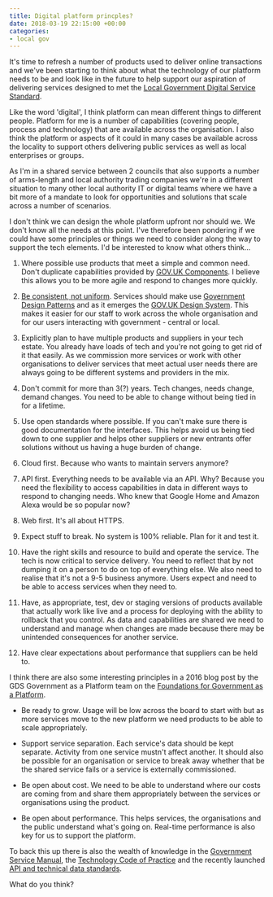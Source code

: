 ```yaml
---
title: Digital platform princples?
date: 2018-03-19 22:15:00 +00:00
categories:
- local gov
---
```


It's time to refresh a number of products used to deliver online transactions and we've been starting to think about what the technology of our platform needs to be and look like in the future to help support our aspiration of delivering services designed to met the [Local Government Digital Service Standard](https://localgov.digital/service-standard).

Like the word 'digital', I think platform can mean different things to different people. Platform for me is a number of capabilities (covering people, process and technology) that are available across the organisation. I also think the platform or aspects of it could in many cases be available across the locality to support others delivering public services as well as local enterprises or groups.

As I'm in a shared service between 2 councils that also supports a number of arms-length and local authority trading companies we're in a different situation to many other local authority IT or digital teams where we have a bit more of a mandate to look for opportunities and solutions that scale across a number of scenarios.

I don't think we can design the whole platform upfront nor should we. We don't know all the needs at this point. I've therefore been pondering if we could have some principles or things we need to consider along the way to support the tech elements. I'd be interested to know what others think...

1. Where possible use products that meet a simple and common need. Don't duplicate capabilities provided by [GOV.UK Components](https://www.gov.uk/service-toolkit#components). I believe this allows you to be more agile and respond to changes more quickly.

2. [Be consistent, not uniform](https://www.gov.uk/guidance/government-design-principles#be-consistent-not-uniform). Services should make use [Government Design Patterns](https://www.gov.uk/service-manual/design) and as it emerges the [GOV.UK Design System](https://gds.blog.gov.uk/2017/10/30/building-the-gov-uk-design-system/). This makes it easier for our staff to work across the whole organisation and for our users interacting with government - central or local.

3. Explicitly plan to have multiple products and suppliers in your tech estate. You already have loads of tech and you're not going to get rid of it that easily. As we commission more services or work with other organisations to deliver services that meet actual user needs there are always going to be different systems and providers in the mix.

4. Don't commit for more than 3(?) years. Tech changes, needs change, demand changes. You need to be able to change without being tied in for a lifetime.

5. Use open standards where possible. If you can't make sure there is good documentation for the interfaces. This helps avoid us being tied down to one supplier and helps other suppliers or new entrants offer solutions without us having a huge burden of change.

6. Cloud first. Because who wants to maintain servers anymore?

7. API first. Everything needs to be available via an API. Why? Because you need the flexibility to access capabilities in data in different ways to respond to changing needs. Who knew that Google Home and Amazon Alexa would be so popular now?

8. Web first. It's all about HTTPS. 

9. Expect stuff to break. No system is 100% reliable. Plan for it and test it.

10. Have the right skills and resource to build and operate the service. The tech is now critical to service delivery. You need to reflect that by not dumping it on a person to do on top of everything else. We also need to realise that it's not a 9-5 business anymore. Users expect and need to be able to access services when they need to.

11. Have, as appropriate, test, dev or staging versions of products available that actually work like live and a process for deploying with the ability to rollback that you control. As data and capabilities are shared we need to understand and manage when changes are made because there may be unintended consequences for another service. 

12. Have clear expectations about performance that suppliers can be held to.

I think there are also some interesting principles in a 2016 blog post by the GDS Government as a Platform team on the [Foundations for Government as a Platform](https://governmentasaplatform.blog.gov.uk/2016/02/29/governmentasaplatform-foundations/).

- Be ready to grow. Usage will be low across the board to start with but as more services move to the new platform we need products to be able to scale appropriately.

- Support service separation. Each service's data should be kept separate. Activity from one service mustn't affect another. It should also be possible for an organisation or service to break away whether that be the shared service fails or a service is externally commissioned.

- Be open about cost. We need to be able to understand where our costs are coming from and share them appropriately between the services or organisations using the product.

- Be open about performance. This helps services, the organisations and the public understand what's going on. Real-time performance is also key for us to support the platform.

To back this up there is also the wealth of knowledge in the [Government Service Manual](https://www.gov.uk/service-manual/), the [Technology Code of Practice](https://www.gov.uk/government/publications/technology-code-of-practice/technology-code-of-practice) and the recently launched [API and technical data standards](https://www.gov.uk/guidance/gds-api-technical-and-data-standards).

What do you think?
